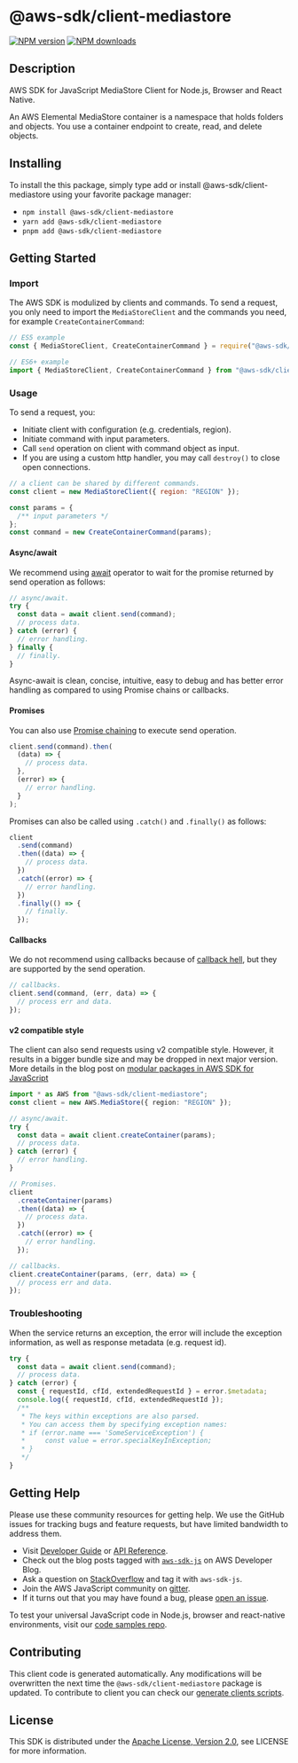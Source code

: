 # @aws-sdk/client-mediastore

[![NPM version](https://img.shields.io/npm/v/@aws-sdk/client-mediastore/latest.svg)](https://www.npmjs.com/package/@aws-sdk/client-mediastore)
[![NPM downloads](https://img.shields.io/npm/dm/@aws-sdk/client-mediastore.svg)](https://www.npmjs.com/package/@aws-sdk/client-mediastore)

## Description

AWS SDK for JavaScript MediaStore Client for Node.js, Browser and React Native.

<p>An AWS Elemental MediaStore container is a namespace that holds folders and objects.
You use a container endpoint to create, read, and delete objects. </p>

## Installing

To install the this package, simply type add or install @aws-sdk/client-mediastore
using your favorite package manager:

- `npm install @aws-sdk/client-mediastore`
- `yarn add @aws-sdk/client-mediastore`
- `pnpm add @aws-sdk/client-mediastore`

## Getting Started

### Import

The AWS SDK is modulized by clients and commands.
To send a request, you only need to import the `MediaStoreClient` and
the commands you need, for example `CreateContainerCommand`:

```js
// ES5 example
const { MediaStoreClient, CreateContainerCommand } = require("@aws-sdk/client-mediastore");
```

```ts
// ES6+ example
import { MediaStoreClient, CreateContainerCommand } from "@aws-sdk/client-mediastore";
```

### Usage

To send a request, you:

- Initiate client with configuration (e.g. credentials, region).
- Initiate command with input parameters.
- Call `send` operation on client with command object as input.
- If you are using a custom http handler, you may call `destroy()` to close open connections.

```js
// a client can be shared by different commands.
const client = new MediaStoreClient({ region: "REGION" });

const params = {
  /** input parameters */
};
const command = new CreateContainerCommand(params);
```

#### Async/await

We recommend using [await](https://developer.mozilla.org/en-US/docs/Web/JavaScript/Reference/Operators/await)
operator to wait for the promise returned by send operation as follows:

```js
// async/await.
try {
  const data = await client.send(command);
  // process data.
} catch (error) {
  // error handling.
} finally {
  // finally.
}
```

Async-await is clean, concise, intuitive, easy to debug and has better error handling
as compared to using Promise chains or callbacks.

#### Promises

You can also use [Promise chaining](https://developer.mozilla.org/en-US/docs/Web/JavaScript/Guide/Using_promises#chaining)
to execute send operation.

```js
client.send(command).then(
  (data) => {
    // process data.
  },
  (error) => {
    // error handling.
  }
);
```

Promises can also be called using `.catch()` and `.finally()` as follows:

```js
client
  .send(command)
  .then((data) => {
    // process data.
  })
  .catch((error) => {
    // error handling.
  })
  .finally(() => {
    // finally.
  });
```

#### Callbacks

We do not recommend using callbacks because of [callback hell](http://callbackhell.com/),
but they are supported by the send operation.

```js
// callbacks.
client.send(command, (err, data) => {
  // process err and data.
});
```

#### v2 compatible style

The client can also send requests using v2 compatible style.
However, it results in a bigger bundle size and may be dropped in next major version. More details in the blog post
on [modular packages in AWS SDK for JavaScript](https://aws.amazon.com/blogs/developer/modular-packages-in-aws-sdk-for-javascript/)

```ts
import * as AWS from "@aws-sdk/client-mediastore";
const client = new AWS.MediaStore({ region: "REGION" });

// async/await.
try {
  const data = await client.createContainer(params);
  // process data.
} catch (error) {
  // error handling.
}

// Promises.
client
  .createContainer(params)
  .then((data) => {
    // process data.
  })
  .catch((error) => {
    // error handling.
  });

// callbacks.
client.createContainer(params, (err, data) => {
  // process err and data.
});
```

### Troubleshooting

When the service returns an exception, the error will include the exception information,
as well as response metadata (e.g. request id).

```js
try {
  const data = await client.send(command);
  // process data.
} catch (error) {
  const { requestId, cfId, extendedRequestId } = error.$metadata;
  console.log({ requestId, cfId, extendedRequestId });
  /**
   * The keys within exceptions are also parsed.
   * You can access them by specifying exception names:
   * if (error.name === 'SomeServiceException') {
   *     const value = error.specialKeyInException;
   * }
   */
}
```

## Getting Help

Please use these community resources for getting help.
We use the GitHub issues for tracking bugs and feature requests, but have limited bandwidth to address them.

- Visit [Developer Guide](https://docs.aws.amazon.com/sdk-for-javascript/v3/developer-guide/welcome.html)
  or [API Reference](https://docs.aws.amazon.com/AWSJavaScriptSDK/v3/latest/index.html).
- Check out the blog posts tagged with [`aws-sdk-js`](https://aws.amazon.com/blogs/developer/tag/aws-sdk-js/)
  on AWS Developer Blog.
- Ask a question on [StackOverflow](https://stackoverflow.com/questions/tagged/aws-sdk-js) and tag it with `aws-sdk-js`.
- Join the AWS JavaScript community on [gitter](https://gitter.im/aws/aws-sdk-js-v3).
- If it turns out that you may have found a bug, please [open an issue](https://github.com/aws/aws-sdk-js-v3/issues/new/choose).

To test your universal JavaScript code in Node.js, browser and react-native environments,
visit our [code samples repo](https://github.com/aws-samples/aws-sdk-js-tests).

## Contributing

This client code is generated automatically. Any modifications will be overwritten the next time the `@aws-sdk/client-mediastore` package is updated.
To contribute to client you can check our [generate clients scripts](https://github.com/aws/aws-sdk-js-v3/tree/main/scripts/generate-clients).

## License

This SDK is distributed under the
[Apache License, Version 2.0](http://www.apache.org/licenses/LICENSE-2.0),
see LICENSE for more information.
